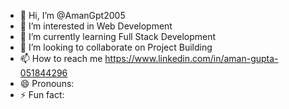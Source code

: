 - 👋 Hi, I’m @AmanGpt2005
- 👀 I’m interested in Web Development
- 🌱 I’m currently learning Full Stack Development
- 💞️ I’m looking to collaborate on Project Building
- 📫 How to reach me https://www.linkedin.com/in/aman-gupta-051844296
- 😄 Pronouns: 
- ⚡ Fun fact: 

<!---
AmanGpt2005/AmanGpt2005 is a ✨ special ✨ repository because its `README.md` (this file) appears on your GitHub profile.
You can click the Preview link to take a look at your changes.
--->
